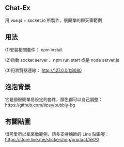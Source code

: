## Chat-Ex
用 vue.js + socket.io 所製作，很簡單的聊天室範例

## 用法
(1)安裝相關套件：
npm install

(2)啟動 socket server：
npm run start 或是 node server.js

(3)用瀏覽器連線：
http://127.0.0.1:8080

## 泡泡背景
它是個很簡單易設定的套件，顏色都可以自己調整： https://github.com/tipsy/bubbly-bg 

## 有關貼圖
很可愛所以拿來做範例，請多支持繪師的 Line 貼圖喔：https://store.line.me/stickershop/product/5820
